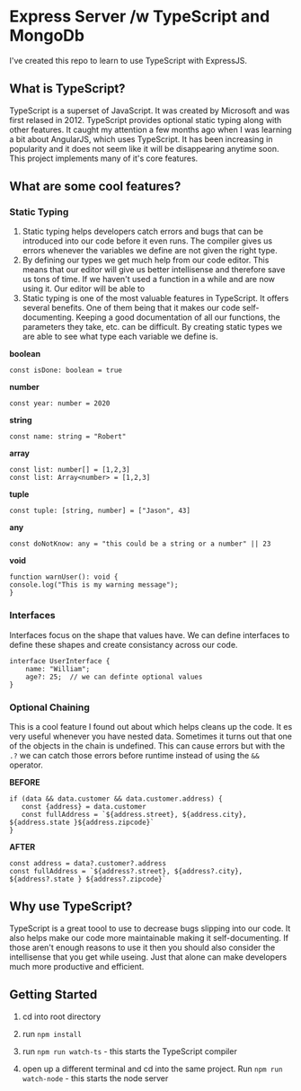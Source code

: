 # Express Server /w TypeScript and MongoDb
I've created this repo to learn to use TypeScript with ExpressJS. 

## What is TypeScript?

TypeScript is a superset of JavaScript. It was created by Microsoft and was first relased in 2012. TypeScript provides optional static typing along with other features. It caught my attention a few months ago when I was learning a bit about AngularJS, which uses TypeScript. It has been increasing in popularity and it does not seem like it will be disappearing anytime soon. This project implements many of it's core features.

## What are some cool features?

### Static Typing
1. Static typing helps developers catch errors and bugs that can be introduced into our code before it even runs. The compiler gives us errors whenever the variables we define are not given the right type. 
2. By defining our types we get much help from our code editor. This means that our editor will give us better intellisense and therefore save us tons of time. If we haven't used a function in a while and are now using it. Our editor will be able to 
3. Static typing is one of the most valuable features in TypeScript. It offers several benefits. One of them being that it makes our code self-documenting. Keeping a good documentation of all our functions, the parameters they take, etc. can be difficult. By creating static types we are able to see what type each variable we define is. 

**boolean**
```
const isDone: boolean = true
```

**number**
```
const year: number = 2020
```

**string**
```
const name: string = "Robert"
```

**array**
```
const list: number[] = [1,2,3]
const list: Array<number> = [1,2,3]
```

**tuple**
```
const tuple: [string, number] = ["Jason", 43]
```

**any**
```
const doNotKnow: any = "this could be a string or a number" || 23
```

**void**
```
function warnUser(): void {
console.log("This is my warning message");
}
```

### Interfaces
Interfaces focus on the shape that values have. We can define interfaces to define these shapes and create consistancy across our code. 

```
interface UserInterface {
    name: "William";
    age?: 25;  // we can definte optional values
}
```

### Optional Chaining

This is a cool feature I found out about which helps cleans up the code. It es very useful whenever you have nested data. Sometimes it turns out that one of the objects in the chain is undefined. This can cause errors but with the `.?` we can catch those errors before runtime instead of using the `&&` operator.

**BEFORE**
```
if (data && data.customer && data.customer.address) {
   const {address} = data.customer
   const fullAddress = `${address.street}, ${address.city}, ${address.state }${address.zipcode}`
}
```

**AFTER**
```
const address = data?.customer?.address
const fullAddress = `${address?.street}, ${address?.city}, ${address?.state } ${address?.zipcode}`
```

## Why use TypeScript?
TypeScript is a great toool to use to decrease bugs slipping into our code. It also helps make our code more maintainable making it self-documenting. If those aren't enough reasons to use it then you should also consider the intellisense that you get while useing. Just that alone can make developers much more productive and efficient. 

## Getting Started

1. cd into root directory 

2. run `npm install` 

3. run `npm run watch-ts` - this starts the TypeScript compiler

4. open up a different terminal and cd into the same project. Run `npm run watch-node` - this starts the node server
